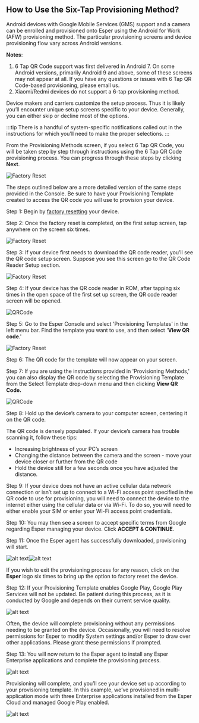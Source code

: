 ## How to Use the Six-Tap Provisioning Method?

Android devices with Google Mobile Services (GMS) support and a camera can be enrolled and provisioned onto Esper using the Android for Work (AFW) provisioning method. The particular provisioning screens and device provisioning flow vary across Android versions.

**Notes**: 
1) 6 Tap QR Code support was first delivered in Android 7. On some Android versions, primarily Android 9 and above, some of these screens may not appear at all. If you have any questions or issues with 6 Tap QR Code-based provisioning, please email us.
2) Xiaomi/Redmi devices do not support a 6-tap provisioning method.

Device makers and carriers customize the setup process. Thus it is likely you’ll encounter unique setup screens specific to your device. Generally, you can either skip or decline most of the options.

:::tip
There is a handful of system-specific notifications called out in the instructions for which you’ll need to make the proper selections.
:::

From the Provisioning Methods screen, if you select 6 Tap QR Code, you will be taken step by step through instructions using the 6 Tap QR Code provisioning process. You can progress through these steps by clicking **Next**.

![Factory Reset](./images/QR-image/SixTapFirstScreen.png)

The steps outlined below are a more detailed version of the same steps provided in the Console. Be sure to have your Provisioning Template created to access the QR code you will use to provision your device.

Step 1: Begin by [factory resetting](./factory-reset.md) your device.

Step 2: Once the factory reset is completed, on the first setup screen, tap anywhere on the screen six times.

![Factory Reset](./images/QR-image/QR_StartButton.png)

Step 3: If your device first needs to download the QR code reader, you’ll see the QR code setup screen. Suppose you see this screen go to the QR Code Reader Setup  section.

![Factory Reset](./images/QR-image/QRCodeSetup.png)

Step 4: If your device has the QR code reader in ROM, after tapping six times in the open space of the first set up screen, the QR code reader screen will be opened.

![QRCode](./images/QR-image/AFW_QRcode.png)

Step 5: Go to the Esper Console and select 'Provisioning Templates' in the left menu bar. Find the template you want to use, and then select '**View QR code**.'

![Factory Reset](./images/QR-image/AFW_ViewQRCode.png)

Step 6: The QR code for the template will now appear on your screen.

Step 7: If you are using the instructions provided in 'Provisioning Methods,' you can also display the QR code by selecting the Provisioning Template from the Select Template drop-down menu and then clicking **View QR Code.**

![QRCode](./images/QR-image/SixTapQRCode.png)

Step 8: Hold up the device’s camera to your computer screen, centering it on the QR code.

The QR code is densely populated. If your device’s camera has trouble scanning it, follow these tips:

-   Increasing brightness of your PC’s screen 
-   Changing the distance between the camera and the screen - move your device closer or further from the QR code
-   Hold the device still for a few seconds once you have adjusted the distance.
    

Step 9: If your device does not have an active cellular data network connection or isn’t set up to connect to a Wi-Fi access point specified in the QR code to use for provisioning, you will need to connect the device to the internet either using the cellular data or via Wi-Fi. To do so, you will need to either enable your SIM or enter your Wi-Fi access point credentials.

Step 10: You may then see a screen to accept specific terms from Google regarding Esper managing your device. Click **ACCEPT & CONTINUE**.

Step 11: Once the Esper agent has successfully downloaded, provisioning will start.

![alt text](./images/QR-image/AFW_PreparingDevice.png)![alt text](./images/QR-image/QR_PreparingDevice2.png)

If you wish to exit the provisioning process for any reason, click on the **Esper** logo six times to bring up the option to factory reset the device.

Step 12: If your Provisioning Template enables Google Play, Google Play Services will not be updated. Be patient during this process, as it is conducted by Google and depends on their current service quality.

![alt text](./images/QR-image/AFW_GooglePlay.png)

Often, the device will complete provisioning without any permissions needing to be granted on the device. Occasionally, you will need to resolve permissions for Esper to modify System settings and/or Esper to draw over other applications. Please grant these permissions if prompted.

Step 13: You will now return to the Esper agent to install any Esper Enterprise applications and complete the provisioning process.

![alt text](./images/QR-image/QR_DeviceInstalling.png)

Provisioning will complete, and you’ll see your device set up according to your provisioning template. In this example, we’ve provisioned in multi-application mode with three Enterprise applications installed from the Esper Cloud and managed Google Play enabled.

![alt text](./images/QR-image/QR_DeviceScreen.png)